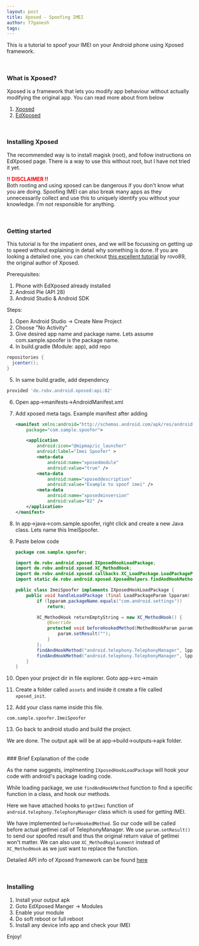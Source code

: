 ```yaml
---
layout: post
title: Xposed - Spoofing IMEI
author: 77ganesh
tags:
---
```

<!-- [text](url) img->![]() -->

This is a tutorial to spoof your IMEI on your Android phone using Xposed framework.

<br>

### What is Xposed?
Xposed is a framework that lets you modify app behaviour without actually modifying the original app.
You can read more about from below

1. [Xposed](https://forum.xda-developers.com/xposed/xposed-installer-versions-changelog-t2714053)
2. [EdXposed](https://forum.xda-developers.com/xposed/development/official-edxposed-successor-xposed-t4070199)

<br>

### Installing Xposed
The recommended way is to install magisk (root), and follow instructions on EdXposed page.
There is a way to use this without root, but I have not tried it yet.

<strong style="color:red">!! DISCLAIMER !!</strong> <br>
Both rooting and using xposed can be dangerous if you don't know what you are doing. Spoofing IMEI can also break many apps as they unnecessarily collect and use this to uniquely identify you without your knowledge. I'm not responsible for anything.

<br>

### Getting started

This tutorial is for the impatient ones, and we will be focussing on getting up to speed without explaining in detail why something is done. If you are looking a detailed one, you can checkout [this excellent tutorial](https://github.com/rovo89/XposedBridge/wiki/Development-tutorial) by rovo89, the original author of Xposed.

Prerequisites:
1. Phone with EdXposed already installed
2. Android Pie (API 28)
3. Android Studio & Android SDK

Steps:

1. Open Android Studio -> Create New Project
2. Choose "No Activity"
3. Give desired app name and package name. Lets assume com.sample.spoofer is the package name.
4. In build.gradle (Module: app), add repo
```gradle
repositories {
  jcenter();
}
```
5. In same build.gradle, add dependency
```gradle
provided 'de.robv.android.xposed:api:82'
```
6. Open app->manifests->AndroidManifest.xml
7. Add xposed meta tags. Example manifest after adding

    ```xml
    <manifest xmlns:android="http://schemas.android.com/apk/res/android"
        package="com.sample.spoofer">

        <application
            android:icon="@mipmap/ic_launcher"
            android:label="Imei Spoofer" >
            <meta-data
                android:name="xposedmodule"
                android:value="true" />
            <meta-data
                android:name="xposeddescription"
                android:value="Example to spoof imei" />
            <meta-data
                android:name="xposedminversion"
                android:value="82" />
        </application>
    </manifest>
    ```

8. In app->java->com.sample.spoofer, right click and create a new Java class. Lets name this ImeiSpoofer.
9. Paste below code

    ```java
    package com.sample.spoofer;

    import de.robv.android.xposed.IXposedHookLoadPackage;
    import de.robv.android.xposed.XC_MethodHook;
    import de.robv.android.xposed.callbacks.XC_LoadPackage.LoadPackageParam;
    import static de.robv.android.xposed.XposedHelpers.findAndHookMethod;

    public class ImeiSpoofer implements IXposedHookLoadPackage {
        public void handleLoadPackage (final LoadPackageParam lpparam) throws Throwable {
            if (lpparam.packageName.equals("com.android.settings"))
                return;

            XC_MethodHook returnEmptyString = new XC_MethodHook() {
                @Override
                protected void beforeHookedMethod(MethodHookParam param) throws Throwable {
                    param.setResult("");
                }
            };
            findAndHookMethod("android.telephony.TelephonyManager", lpparam.classLoader, "getImei", returnEmptyString);
            findAndHookMethod("android.telephony.TelephonyManager", lpparam.classLoader, "getImei", int.class, returnEmptyString);
        }
    }
    ```

10. Open your project dir in file explorer. Goto app->src->main
11. Create a folder called `assets` and inside it create a file called `xposed_init`.
12. Add your class name inside this file.
```
com.sample.spoofer.ImeiSpoofer
```
13. Go back to android studio and build the project.

We are done. The output apk will be at app->build->outputs->apk folder.

<br>
### Brief Explanation of the code

As the name suggests, implmenting `IXposedHookLoadPackage` will hook your code with android's package loading code.

While loading package, we use `findAndHookMethod` function to find a specific function in a class, and hook our methods.

Here we have attached hooks to `getImei` function of `android.telephony.TelephonyManager` class which is used for getting IMEI.

We have implemented `beforeHookedMethod`. So our code will be called before actual getImei call of TelephonyManager. We use `param.setResult()` to send our spoofed result and thus the original return value of getImei won't matter. We can also use `XC_MethodReplacement` instead of `XC_MethodHook` as we just want to replace the function.

Detailed API info of Xposed framework can be found [here](https://api.xposed.info/reference/packages.html)

<br>

### Installing

1. Install your output apk
2. Goto EdXposed Manger -> Modules
3. Enable your module
4. Do soft reboot or full reboot
5. Install any device info app and check your IMEI


Enjoy!

<br>